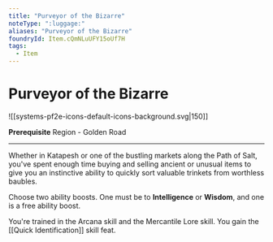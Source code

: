 ```yaml
---
title: "Purveyor of the Bizarre"
noteType: ":luggage:"
aliases: "Purveyor of the Bizarre"
foundryId: Item.cQmNLuUFY15oUf7H
tags:
  - Item
---
```


# Purveyor of the Bizarre
![[systems-pf2e-icons-default-icons-background.svg|150]]

**Prerequisite** Region - Golden Road

* * *

Whether in Katapesh or one of the bustling markets along the Path of Salt, you've spent enough time buying and selling ancient or unusual items to give you an instinctive ability to quickly sort valuable trinkets from worthless baubles.

Choose two ability boosts. One must be to **Intelligence** or **Wisdom**, and one is a free ability boost.

You're trained in the Arcana skill and the Mercantile Lore skill. You gain the [[Quick Identification]] skill feat.

